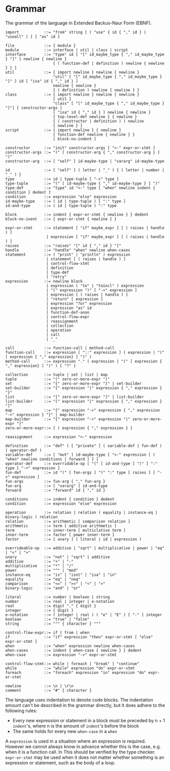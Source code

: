 # Grammar

The grammar of the language in Extended Backus-Naur Form (EBNF).

    import           ::= "from" string [ ( "use" { id { "," id } | "useall" ) ] [ "as" id ]
    
    file             ::= { module }
    module           ::= interface | util | class | script
    interface        ::= "type" id [ "[" id_maybe_type { "," id_maybe_type } "]" ] newline { newline }
                         { ( function-def | definition ) newline { newline } } ]
    util             ::= { import newline } newline { newline }
                         "util" [ "[" id_maybe_type { "," id_maybe_type } "]" ] id [ "isa" id { "," id } ]
                         newline { newline }
                         { ( definition ) newline { newline } }
    class            ::= { import newline } newline { newline }
                         [ util ]
                         "class" [ "[" id_maybe_type { "," id_maybe_type } "]"] [ constructor-args ]
                         [ "isa" id { "," id } ] newline { newline }
                         { top-level-def newline } { newline }
                         { ( constructor | definition ) ) newline
                         { newline } }
    script           ::= { import newline } { newline }
                         { function-def newline { newline } }
                         [ block-no-indent ]
        
    constructor      ::= "init" constructor-args [ "<-" expr-or-stmt ]
    constructor-args ::= "(" [ constructor-arg { "," constructor-arg } ] ")"
    constructor-arg  ::= [ "self" ] id-maybe-type | "vararg" id-maybe-type
    
    id               ::= [ "self" ] ( letter | "_" ) { ( letter | number | "_" ) }
    type             ::= id | type-tuple [ "->" type ]
    type-tuple       ::= "(" [ id-maybe-type { "," id-maybe-type } ] ")" 
    type-def         ::= "type" id "<-" type [ "when" newline indent { condition } dedent ]
    condition        ::= expression "else" expression
    id-maybe-type    ::= ( id | type-tuple ) [ ":" type ]
    id-and-type      ::= ( id | type-tuple ) ":" type
    
    block            ::= indent { expr-or-stmt { newline } } dedent
    block-no-inent   ::= { expr-or-stmt { newline } }
    
    expr-or-stmt     ::= statement [ "if" maybe_expr ] [ ( raises | handle ) ]
                      | expression [ "if" maybe_expr ] [ ( raises | handle ) ]
    raises           ::= "raises" "[" id { "," id } "]"
    handle           ::= "handle" "when" newline when-cases
    statement        ::= ( "print" | "println" ) expression 
                      | statement [ ( raises | handle ) ]
                      | control-flow-stmt
                      | definition
                      | type-def
                      | "retry"
    expression       ::= newline block
                      | expression ( "to" | "toincl" ) expression
                      | "(" expression ")" [ "->" expression ]
                      | expression [ ( raises | handle ) ]
                      | "return" [ expression ]
                      | expression "?or" expression
                      | expression "as" id
                      | function-def-anon
                      | control-flow-expr 
                      | reassignment
                      | collection
                      | operation
                      | call
                      | "_"
                     
    call             ::= function-call | method-call
    function-call    ::= expression [ "::" expression ] ( expression | "(" [ expression { "," expression} ] ")" )
    method-call      ::= expression "." ( expression | "(" [ expression { "," expression} ] ")" ) [ "?" ]
                    
    collection       ::= tuple | set | list | map
    tuple            ::= "(" zero-or-more-expr ")"
    set              ::= "{" zero-or-more-expr "}" | set-builder
    set-builder      ::= "{" expression "|" expression { "," expression } "}"
    list             ::= "[" zero-or-more-expr "]" | list-builder
    list-builder     ::= "[" expression "|" expression { "," expression } "]"
    map              ::= "{" expression "->" expression { "," expression "->" expression } "}" | map-builder
    map-builder      ::= "{" expression "->" expression "|" zero-or-more-expr "}"
    zero-or-more-expr::= [ ( expression { "," expression } ]
    
    reassignment     ::= expression "<-" expression
    
    definition       ::= "def" ( [ "private" ] ( variable-def | fun-def ) | operator-def )
    variable-def     ::= [ "mut" ] id-maybe-type [ "<-" expression [ ( "when" newline conditions | forward ) ] ]
    operator-def     ::= overridable-op [ "(" [ id-and-type ] ")" ] ":" type [ "->" expression ]
    fun-def          ::= id "(" [ fun-args ] ")" ":" type [ raises ] [ "->" expression ]
    fun-args         ::= fun-arg { "," fun-arg }
    fun-arg          ::= [ "vararg" ] id-and-type
    forward          ::= "forward" id { "," id }

    conditions       ::= indent { condition } dedent
    condition        ::= expression "else" expression

    operation        ::= relation | relation ( equality | instance-eq | binary-logic ) relation
    relation         ::= arithmetic [ comparison relation ]
    arithmetic       ::= term [ additive arithmetic ]
    term             ::= inner-term [ multiclative term ]
    inner-term       ::= factor [ power inner-term ]
    factor           ::= [ unary ] ( literal | id | expression )
    
    overrideable-op  ::= additive | "sqrt" | multiplicative | power | "eq" | "<" | ">"
    unary            ::= "not" | "sqrt" | additive 
    additive         ::= "+" | "-"
    multiplicative   ::= "*" | "/"
    power            ::= "^" | "mod"
    instance-eq      ::= "is" | "isnt" | "isa" | "in"
    equality         ::= "eq" | "neq"
    comparison       ::= "<=" | ">=" | "<" | ">"
    binary-logic     ::= "and" | "or"
    
    literal          ::= number | boolean | string
    number           ::= real | integer | e-notation
    real             ::= digit "." { digit }
    integer          ::= { digit }
    e-notation       ::= ( integer | real ) ( "e" | "E" ) [ "-" ] integer
    boolean          ::= "true" | "false"
    string           ::= """ { character } """
                                     
    control-flow-expr::= if | from | when
    if               ::= "if" expression "then" expr-or-stmt [ "else" expr-or-stmt ]
    when             ::= "when" expression newline when-cases
    when-cases       ::= indent { when-case { newline } } dedent
    when-case        ::= expression "->" expr-or-stmt
    
    control-flow-stmt::= while | foreach | "break" | "continue"
    while            ::= "while" expression "do" expr-or-stmt
    foreach          ::= "foreach" expression "in" expression "do" expr-or-stmt
    
    newline          ::= \n | \r\n
    comment          ::= "#" { character }

The language uses indentation to denote code blocks. The indentation amount can't be described in the grammar directly, 
but it does adhere to the following rules:

* Every new expression or statement in a block must be preceded by n + 1 `indent`'s, where n is the amount of 
  `indent`'s before the block
* The same holds for every new `when-case` in a `when`

A `expression` is used in a situation where an expression is required. However we cannot always know in advance whether
this is the case, e.g. when it is a function call. In This should be verified by the type checker.
`expr-or-stmt` may be used when it does not matter whether something is an expression or statement, such as the body of
a loop.
               